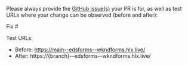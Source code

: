Please always provide the [GitHub issue(s)](../issues) your PR is for, as well as test URLs where your change can be observed (before and after):

Fix #<gh-issue-id>

Test URLs:
- Before: https://main--edsforms--wkndforms.hlx.live/
- After: https://{branch}--edsforms--wkndforms.hlx.live/
